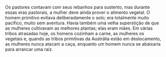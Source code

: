 ﻿Os pastores contavam com seus rebanhos para sustento, mas durante essas eras pastorais, a mulher deve ainda prover o alimento vegetal. O homem primitivo evitava deliberadamente o solo; era totalmente muito pacífico, muito sem aventura. Havia também uma velha superstição de que as mulheres cultivavam as melhores plantas; elas eram mães. Em várias tribos atrasadas hoje, os homens cozinham a carne, as mulheres os vegetais e, quando as tribos primitivas da Austrália estão em deslocamento, as mulheres nunca atacam a caça, enquanto  um homem nunca se abaixaria para arrancar uma raiz.